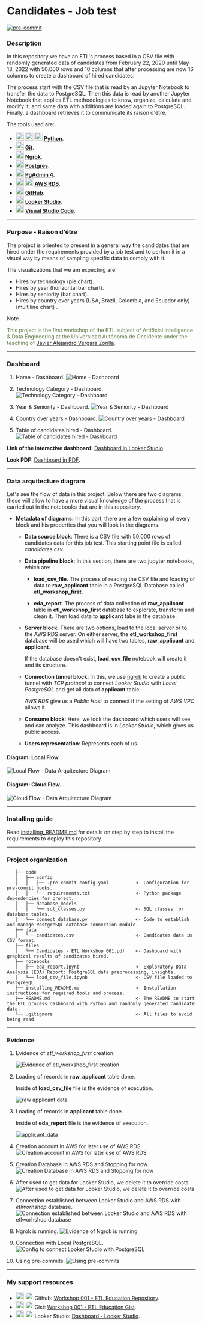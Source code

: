 # Candidates - Job test

[![pre-commit](https://img.shields.io/badge/pre--commit-enabled-brightgreen?logo=pre-commit)](https://github.com/pre-commit/pre-commit)


### Description

In this repository we have an ETL's process based in a CSV file with randomly generated data of candidates from February 22, 2020 until May 13, 2022 with 50.000 rows and 10 columns that after processing are now 16 columns to create a dashboard of hired candidates.

The process start with the CSV file that is read by an Jupyter Notebook to transfer the data to PostgreSQL. Then this data is read by another Jupyter Notebook that applies ETL methodologies to know, organize, calculate and modify it; and same data with additions are loaded again to PostgreSQL. Finally, a dashboard retrieves it to communicate its raison d'être.

The tools used are:

   - <img src="https://github.com/get-icon/geticon/raw/master/icons/python.svg" alt="Python" width="21px" height="21px"> <img src="https://github.com/get-icon/geticon/raw/master/icons/pandas-icon.svg" alt="Pandas Python" width="21px" height="21px"> <img src="https://github.com/get-icon/geticon/raw/master/icons/numpy-icon.svg" alt="Numpy Python" width="21px" height="21px"> **[Python](https://www.python.org)**.
   - <img src="https://raw.githubusercontent.com/get-icon/geticon/fc0f660daee147afb4a56c64e12bde6486b73e39/icons/git-icon.svg" alt="Git" width="21px" height="21px"> **[Git](https://git-scm.com/about)**.
   - <img src="https://assets-global.website-files.com/63ed4bc7a4b189da942a6b8c/63ef8624e010d9861920be4e_ngrok-favicon.svg" alt="Git" width="21px" height="21px"> **[Ngrok](https://ngrok.com)**.
   - <img src="https://raw.githubusercontent.com/get-icon/geticon/fc0f660daee147afb4a56c64e12bde6486b73e39/icons/postgresql-logo.svg" alt="PostgreSQL" width="21px" height="21px"> **[Postgres](https://www.postgresql.org/)**.
   - <img src="https://github.com/get-icon/geticon/raw/master/icons/postgresql.svg" alt="PgAdmin 4" width="21px" height="21px"> **[PgAdmin 4](https://www.pgadmin.org/)**.
   - <img src="https://github.com/get-icon/geticon/raw/master/icons/aws.svg" alt="AWS" width="21px" height="21px"> <img src="https://raw.githubusercontent.com/get-icon/geticon/fc0f660daee147afb4a56c64e12bde6486b73e39/icons/aws-rds.svg" alt="AWS RDS" width="21px" height="21px"> **[AWS RDS](https://www.googleadservices.com/pagead/aclk?sa=L&ai=DChcSEwiwkpv2pKSEAxWPuVoFHf2EAbwYABAAGgJ2dQ&ase=2&gclid=CjwKCAiA_aGuBhACEiwAly57MTL4U4hy14avuIvQqnyTW3qLO0oDvonHgfXrsmleQHE-rEK8zTKxlxoCHoMQAvD_BwE&ohost=www.google.com&cid=CAESVeD2Jr0_QQpQLU5ADLjI5Fz49bQCraF74sHyYXzpOCr12nkr91opntblv7p3tuhYFZXQE7r84QneeMHj3shjJg64CTJEDkXS3koCfOUcMVWMdTTk_b0&sig=AOD64_0-ZEYfY4AJ3dBJsNKYxvHHnBtuXw&q&nis=4&adurl&ved=2ahUKEwjcrZT2pKSEAxUpfjABHe_IApcQ0Qx6BAgIEAE)**.
   - <img src="https://raw.githubusercontent.com/get-icon/geticon/fc0f660daee147afb4a56c64e12bde6486b73e39/icons/github-icon.svg" alt="GitHub" width="21px" height="21px"> **[GitHub](https://github.com/)**.
   - <img src="https://raw.githubusercontent.com/get-icon/geticon/fc0f660daee147afb4a56c64e12bde6486b73e39/icons/looker-icon.svg" alt="Looker Studio" width="21px" height="21px"> **[Looker Studio](https://lookerstudio.google.com/)**.
   - <img src="https://raw.githubusercontent.com/get-icon/geticon/fc0f660daee147afb4a56c64e12bde6486b73e39/icons/visual-studio-code.svg" alt="Looker Studio" width="21px" height="21px"> **[Visual Studio Code](https://code.visualstudio.com/)**.

---
### Purpose - Raison d'être

The project is oriented to present in a general way the candidates that are hired under the requirements provided by a job test and to perfom it in a visual way by means of sampling specific data to comply with it.

The visualizations that we am expecting are:
   - Hires by technology (pie chart).
   - Hires by year (horizontal bar chart).
   - Hires by seniority (bar chart).
   - Hires by country over years (USA, Brazil, Colombia, and Ecuador only)(multiline chart) .

>[!NOTE]
> <span style="color:#5b753f">This project is the first workshop of the ETL subject of Artificial Intelligence & Data Engineering at the Universidad Autónoma de Occidente under the teaching of [Javier Alejandro Vergara Zorilla](https://www.linkedin.com/in/javier-alejandro-vergara/).</span>

---
### Dashboard

1. Home - Dashboard.
   ![Home - Dashboard](https://gist.githubusercontent.com/dventep/579f1646c6d6011e4e8314fb85482eba/raw/79d0afa23cb3a60b23821531b35c07fea0cb1790/home_dashboard.png)
   
3. Technology Category - Dashboard.
   ![Technology Category - Dashboard](https://gist.githubusercontent.com/dventep/579f1646c6d6011e4e8314fb85482eba/raw/79d0afa23cb3a60b23821531b35c07fea0cb1790/technology_category_dashboard.png)

4. Year & Seniority - Dashboard.
   ![Year & Seniority - Dashboard](https://gist.githubusercontent.com/dventep/579f1646c6d6011e4e8314fb85482eba/raw/79d0afa23cb3a60b23821531b35c07fea0cb1790/year_and_seniority_dashboard.png)

5. Country over years - Dashboard.
   ![Country over years - Dashboard](https://gist.githubusercontent.com/dventep/579f1646c6d6011e4e8314fb85482eba/raw/012b5915c054d81db4c6892a2899bf98f955d0fd/country_over_years_dashboard.png)

6.  Table of candidates hired - Dashboard.
   ![Table of candidates hired - Dashboard](https://gist.githubusercontent.com/dventep/579f1646c6d6011e4e8314fb85482eba/raw/a84fb47e5accb0fa3188f526bfc91b73c3af4029/table_of_candidates_hired_dashboard.png)

   **Link of the interactive dashboard:** [Dashboard in Looker Studio](https://lookerstudio.google.com/reporting/7c98a50e-d58f-4e4e-a8e8-17a09b233513).

   **Look PDF:** [Dashboard in PDF](files/Candidates%20-%20ETL%20Workshop%20001.pdf).

---
### Data arquitecture diagram

   Let's see the flow of data in this project. Below there are two diagrams, these will allow to have a more visual knowledge of the process that is carried out in the notebooks that are in this repository.

- **Metadata of diagrams:**
  In this part, there are a few explaining of every block and his properties that you will look in the diagrams.

   - **Data source block**:
      There is a CSV file with 50.000 rows of candidates data for this job test. This starting point file is called _candidates.csv_.

   - **Data pipeline block**:
      In this section, there are two jupyter notebooks, which are:

      - **load_csv_file**.
         The process of reading the CSV file and loading of data to **raw_applicant** table in a PostgreSQL Database called **etl_workshop_first**.

      - **eda_report**.
         The process of data collection of **raw_applicant** table in **etl_workshop_first** database to explorate, transform and clean it. Then load data to **applicant** tabe in the database.

   - **Server block**:
      There are two options, load to the local server or to the AWS RDS server. On either server, the **etl_workshop_first** database will be used which will have two tables, **raw_applicant** and **applicant**.

      If the database doesn't exist, **load_csv_file** notebook will create it and its structure.

   - **Connection tunnel block**:
      In this, we use [ngrok](https://ngrok.com/download) to create a public tunnel with _TCP protocol_ to connect _Looker Studio_ with _Local PostgreSQL_ and get all data of **applicant** table.

      _AWS RDS_ give us a _Public Host_ to connect if the setting of _AWS VPC_ allows it.

   - **Consume block**:
      Here, we look the dashboard which users will see and can analyze. This dashboard is in _Looker Studio_, which gives us public access.

   - **Users representation**:
      Represents each of us.

#### Diagram: Local Flow.
   ![Local Flow - Data Arquitecture Diagram](https://gist.githubusercontent.com/dventep/579f1646c6d6011e4e8314fb85482eba/raw/79d0afa23cb3a60b23821531b35c07fea0cb1790/local_flow_diagram_data_arquitecture_diagram.png)

#### Diagram: Cloud Flow.
   ![Cloud Flow - Data Arquitecture Diagram](https://gist.githubusercontent.com/dventep/579f1646c6d6011e4e8314fb85482eba/raw/79d0afa23cb3a60b23821531b35c07fea0cb1790/Cloud_Flow_Data_Arquitecture_Diagram.png)
   
---
### Installing guide

Read [installing_README.md](installing_README.md) for details on step by step to install the requirements to deploy this repository.

---
### Project organization

```
   ├── code
   │   ├── config
   │   │   ├── .pre-commit-config.yaml          <- Configuration for pre-commit hooks.
   │   │   └── requirements.txt                 <- Python package dependencies for project.
   │   ├── database_models
   │   │   └── sql_classes.py                   <- SQL classes for database tables.
   │   └── connect_database.py                  <- Code to establish and manage PostgreSQL database connection module.
   ├── data
   │   └── candidates.csv                       <- Candidates data in CSV format.
   ├── files
   │   └── Candidates - ETL Workshop 001.pdf    <- Dashboard with graphical results of candidates hired.
   ├── notebooks
   │   ├── eda_report.ipynb                     <- Exploratory Data Analysis (EDA) Report: PostgreSQL data preprocessing, insights.
   │   └── load_csv_file.ipynb                  <- CSV file loaded to PostgreSQL.
   ├── installing_README.md                     <- Installation instructions for required tools and process.
   ├── README.md                                <- The README to start the ETL process dashboard with Python and randomly generated candidate data.
   └── .gitignore                               <- All files to avoid being read.
```

---
### Evidence

   1. Evidence of _etl_workshop_first_ creation.

      ![Evidence of _etl_workshop_first_ creation](https://gist.githubusercontent.com/dventep/579f1646c6d6011e4e8314fb85482eba/raw/79d0afa23cb3a60b23821531b35c07fea0cb1790/evidence_of_etl_workshop_first_creation.png)

   2. Loading of records in **raw_applicant** table done.

      Inside of **load_csv_file** file is the evidence of execution.

      ![raw applicant data](https://gist.githubusercontent.com/dventep/579f1646c6d6011e4e8314fb85482eba/raw/79d0afa23cb3a60b23821531b35c07fea0cb1790/creation_account_in_aws.png)

   3. Loading of records in **applicant** table done.

      Inside of **eda_report** file is the evidence of execution.

      ![applicant_data](https://gist.githubusercontent.com/dventep/579f1646c6d6011e4e8314fb85482eba/raw/79d0afa23cb3a60b23821531b35c07fea0cb1790/records_in_applicant_table.png)

   4. Creation account in AWS for later use of AWS RDS.
      ![Creation account in AWS for later use of AWS RDS](https://gist.githubusercontent.com/dventep/579f1646c6d6011e4e8314fb85482eba/raw/79d0afa23cb3a60b23821531b35c07fea0cb1790/creation_account_in_aws.png)

   5. Creation Database in AWS RDS and Stopping for now.
      ![Creation Database in AWS RDS and Stopping for now](https://gist.githubusercontent.com/dventep/579f1646c6d6011e4e8314fb85482eba/raw/79d0afa23cb3a60b23821531b35c07fea0cb1790/creation_database_in_aws_rds.png)

   6. After used to get data for Looker Studio, we delete it to override costs.
      ![After used to get data for Looker Studio, we delete it to override costs](https://gist.githubusercontent.com/dventep/579f1646c6d6011e4e8314fb85482eba/raw/79d0afa23cb3a60b23821531b35c07fea0cb1790/after_used_to_get_data_for_looker_studio.png)

   7. Connection established between Looker Studio and AWS RDS with _etlworhshop_ database.
      ![Connection established between Looker Studio and AWS RDS with _etlworhshop_ database](https://gist.githubusercontent.com/dventep/579f1646c6d6011e4e8314fb85482eba/raw/79d0afa23cb3a60b23821531b35c07fea0cb1790/connection_established_between_looker_studio.png)

   8. Ngrok is running.
      ![Evidence of Ngrok is running](https://gist.githubusercontent.com/dventep/579f1646c6d6011e4e8314fb85482eba/raw/79d0afa23cb3a60b23821531b35c07fea0cb1790/evidence_of_ngrok_is_running.png)

   9. Connection with Local PostgreSQL.
      ![Config to connect Looker Studio with PostgreSQL](https://gist.githubusercontent.com/dventep/579f1646c6d6011e4e8314fb85482eba/raw/79d0afa23cb3a60b23821531b35c07fea0cb1790/config_to_connect_looker_studio_with_postgresql.png)

   10. Using pre-commits.
      ![Using pre-commits](https://gist.githubusercontent.com/dventep/579f1646c6d6011e4e8314fb85482eba/raw/79d0afa23cb3a60b23821531b35c07fea0cb1790/using_pre_commits.png)

---
### My support resources

- <img src="https://raw.githubusercontent.com/get-icon/geticon/fc0f660daee147afb4a56c64e12bde6486b73e39/icons/github-icon.svg" alt="GitHub" width="21px" height="21px"> <img src="https://avatars.githubusercontent.com/u/92474551" alt="Me" width="21px" height="21px" style="border-radius: 50%"> Github: [Workshop 001 - ETL Education Repository](https://github.com/dventep/workshop001_etl_education/tree/develop).
- <img src="https://raw.githubusercontent.com/get-icon/geticon/fc0f660daee147afb4a56c64e12bde6486b73e39/icons/github-icon.svg" alt="GitHub" width="21px" height="21px"> <img src="https://avatars.githubusercontent.com/u/92474551" alt="Me" width="21px" height="21px" style="border-radius: 50%"> Gist: [Workshop 001 - ETL Education Gist](https://gist.github.com/dventep/579f1646c6d6011e4e8314fb85482eba).
- <img src="https://raw.githubusercontent.com/get-icon/geticon/fc0f660daee147afb4a56c64e12bde6486b73e39/icons/looker-icon.svg" alt="Looker Studio" width="21px" height="21px"> <img src="https://avatars.githubusercontent.com/u/92474551" alt="Me" width="21px" height="21px" style="border-radius: 50%"> Looker Studio: [Dashboard - Looker Studio](https://lookerstudio.google.com/reporting/7c98a50e-d58f-4e4e-a8e8-17a09b233513).
